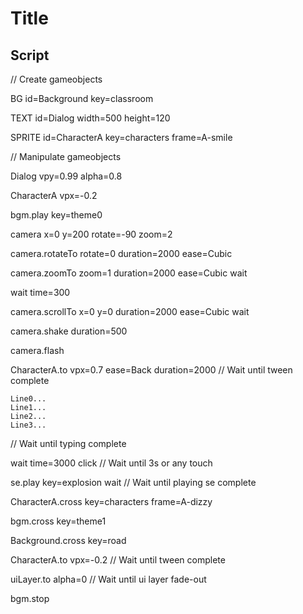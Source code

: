 # Title

## Script

// Create gameobjects

BG
  id=Background
  key=classroom

TEXT
  id=Dialog
  width=500
  height=120

SPRITE
  id=CharacterA
  key=characters
  frame=A-smile


// Manipulate gameobjects

Dialog
  vpy=0.99
  alpha=0.8

CharacterA
  vpx=-0.2

bgm.play
  key=theme0

camera
  x=0
  y=200
  rotate=-90
  zoom=2

camera.rotateTo
  rotate=0
  duration=2000
  ease=Cubic

camera.zoomTo
  zoom=1
  duration=2000
  ease=Cubic
  wait

wait
  time=300

camera.scrollTo
  x=0
  y=0
  duration=2000
  ease=Cubic
  wait

camera.shake
  duration=500

camera.flash


CharacterA.to
  vpx=0.7
  ease=Back
  duration=2000
// Wait until tween complete


```Dialog.typing, name=Me Me Me, speed=100
Line0...
Line1...
Line2...
Line3...
```
// Wait until typing complete

wait
  time=3000
  click
// Wait until 3s or any touch

se.play
  key=explosion
  wait
// Wait until playing se complete

CharacterA.cross
  key=characters
  frame=A-dizzy

bgm.cross
  key=theme1

Background.cross
  key=road

CharacterA.to
  vpx=-0.2
// Wait until tween complete

uiLayer.to
  alpha=0
// Wait until ui layer fade-out

bgm.stop

